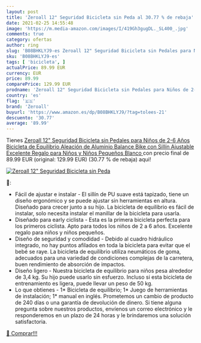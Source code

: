 ```yaml
---
layout: post
title: 'Zeroall 12" Seguridad Bicicleta sin Peda al 30.77 % de rebaja'
date: 2021-02-25 14:55:48
image: 'https://m.media-amazon.com/images/I/419Gh3gugDL._SL400_.jpg'
comments: true
category: ofertas
author: ring
slug: 'B08BHKLYJ9-es Zeroall 12" Seguridad Bicicleta sin Pedales para Niños de...'
sku: 'B08BHKLYJ9-es'
tags: [ 'bicicleta', ]
actualPrice: 89.99 EUR
currency: EUR
price: 89.99
comparePrice: 129.99 EUR
prodname: 'Zeroall 12" Seguridad Bicicleta sin Pedales para Niños de 2-6 Años Bicicleta de Equilibrio Aleación de Aluminio Balance Bike con Sillín Ajustable Excelente Regalo para Niños y Niños Pequeños Blanco '
country: 'es'
flag: '🇪🇸'
brand: 'Zeroall'
buyurl: 'https://www.amazon.es/dp/B08BHKLYJ9/?tag=tolees-21'
descuento: '30.77'
average: '89.99'
---
```


Tienes [Zeroall 12" Seguridad Bicicleta sin Pedales para Niños de 2-6 Años Bicicleta de Equilibrio Aleación de Aluminio Balance Bike con Sillín Ajustable Excelente Regalo para Niños y Niños Pequeños Blanco ](https://www.amazon.es/dp/B08BHKLYJ9/?tag=tolees-21) con precio final de  89.99 EUR (original: 129.99 EUR) (30.77 %  de rebaja) aqui!

[![Zeroall 12" Seguridad Bicicleta sin Peda](https://m.media-amazon.com/images/I/419Gh3gugDL._SL400_.jpg)](https://www.amazon.es/dp/B08BHKLYJ9/?tag=tolees-21)

🔎:

- Fácil de ajustar e instalar - El sillín de PU suave está tapizado, tiene un diseño ergonómico y se puede ajustar sin herramientas en altura. Diseñado para crecer junto a su hijo. La bicicleta de equilibrio es fácil de instalar, solo necesita instalar el manillar de la bicicleta para usarla.
- Diseñado para early ciclista - Esta es la primera bicicleta perfecta para los primeros ciclista. Apto para todos los niños de 2 a 6 años. Excelente regalo para niños y niños pequeños.
- Diseño de seguridad y comodidad - Debido al cuadro hidráulico integrado, no hay puntos afilados en toda la bicicleta para evitar que el bebé se raye. La bicicleta de equilibrio utiliza neumáticos de goma, adecuados para una variedad de condiciones complejas de la carretera, buen rendimiento de absorción de impactos.
- Diseño ligero - Nuestra bicicleta de equilibrio para niños pesa alrededor de 3,4 kg. Su hijo puede usarlo sin esfuerzo. Incluso si esta bicicleta de entrenamiento es ligera, puede llevar un peso de 50 kg.
- Lo que obtienes - 1* Bicicleta de equilibrio; 1* Juego de herramientas de instalación; 1* manual en inglés. Prometemos un cambio de producto de 240 días o una garantía de devolución de dinero. Si tiene alguna pregunta sobre nuestros productos, envíenos un correo electrónico y le responderemos en un plazo de 24 horas y le brindaremos una solución satisfactoria.

[🛒 Comprar!!!](https://www.amazon.es/dp/B08BHKLYJ9/?tag=tolees-21)

